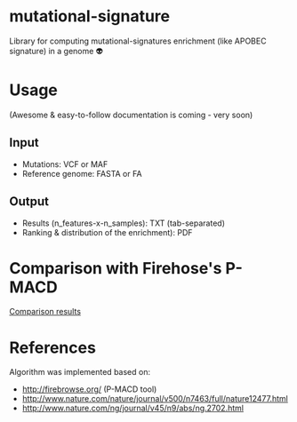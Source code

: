 # mutational-signature
Library for computing mutational-signatures enrichment (like APOBEC signature) in a genome :alien:

# Usage
(Awesome & easy-to-follow documentation is coming - very soon)

## Input
* Mutations: VCF or MAF
* Reference genome: FASTA or FA

## Output
* Results (n_features-x-n_samples): TXT (tab-separated)
* Ranking & distribution of the enrichment): PDF

# Comparison with Firehose's P-MACD
[Comparison results](file/../media/comparison_with_p-macd.pdf)

# References
Algorithm was implemented based on:
* http://firebrowse.org/ (P-MACD tool)
* http://www.nature.com/nature/journal/v500/n7463/full/nature12477.html
* http://www.nature.com/ng/journal/v45/n9/abs/ng.2702.html
